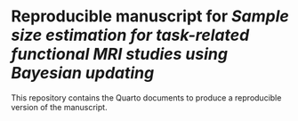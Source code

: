 # Reproducible manuscript for *Sample size estimation for task-related functional MRI studies using Bayesian updating*
This repository contains the Quarto documents to produce a reproducible version of the manuscript.